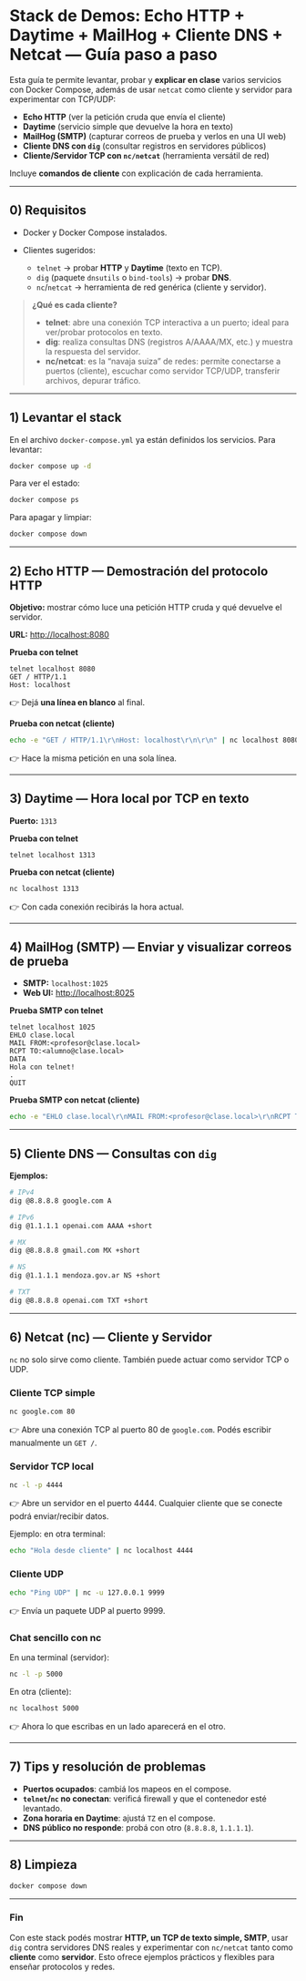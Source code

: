 # Stack de Demos: Echo HTTP + Daytime + MailHog + Cliente DNS + Netcat — Guía paso a paso

Esta guía te permite levantar, probar y **explicar en clase** varios servicios con Docker Compose, además de usar `netcat` como cliente y servidor para experimentar con TCP/UDP:

* **Echo HTTP** (ver la petición cruda que envía el cliente)
* **Daytime** (servicio simple que devuelve la hora en texto)
* **MailHog (SMTP)** (capturar correos de prueba y verlos en una UI web)
* **Cliente DNS con `dig`** (consultar registros en servidores públicos)
* **Cliente/Servidor TCP con `nc/netcat`** (herramienta versátil de red)

Incluye **comandos de cliente** con explicación de cada herramienta.

---

## 0) Requisitos

* Docker y Docker Compose instalados.
* Clientes sugeridos:

  * `telnet` → probar **HTTP** y **Daytime** (texto en TCP).
  * `dig` (paquete `dnsutils` o `bind-tools`) → probar **DNS**.
  * `nc`/`netcat` → herramienta de red genérica (cliente y servidor).

> **¿Qué es cada cliente?**
>
> * **telnet**: abre una conexión TCP interactiva a un puerto; ideal para ver/probar protocolos en texto.
> * **dig**: realiza consultas DNS (registros A/AAAA/MX, etc.) y muestra la respuesta del servidor.
> * **nc/netcat**: es la “navaja suiza” de redes: permite conectarse a puertos (cliente), escuchar como servidor TCP/UDP, transferir archivos, depurar tráfico.

---

## 1) Levantar el stack

En el archivo `docker-compose.yml` ya están definidos los servicios. Para levantar:

```bash
docker compose up -d
```

Para ver el estado:

```bash
docker compose ps
```

Para apagar y limpiar:

```bash
docker compose down
```

---

## 2) Echo HTTP — Demostración del protocolo HTTP

**Objetivo:** mostrar cómo luce una petición HTTP cruda y qué devuelve el servidor.

**URL:** [http://localhost:8080](http://localhost:8080)

**Prueba con telnet**

```text
telnet localhost 8080
GET / HTTP/1.1
Host: localhost

```

👉 Dejá **una línea en blanco** al final.

**Prueba con netcat (cliente)**

```bash
echo -e "GET / HTTP/1.1\r\nHost: localhost\r\n\r\n" | nc localhost 8080
```

👉 Hace la misma petición en una sola línea.

---

## 3) Daytime — Hora local por TCP en texto

**Puerto:** `1313`

**Prueba con telnet**

```text
telnet localhost 1313
```

**Prueba con netcat (cliente)**

```bash
nc localhost 1313
```

👉 Con cada conexión recibirás la hora actual.

---

## 4) MailHog (SMTP) — Enviar y visualizar correos de prueba

* **SMTP:** `localhost:1025`
* **Web UI:** [http://localhost:8025](http://localhost:8025)

**Prueba SMTP con telnet**

```text
telnet localhost 1025
EHLO clase.local
MAIL FROM:<profesor@clase.local>
RCPT TO:<alumno@clase.local>
DATA
Hola con telnet!
.
QUIT
```

**Prueba SMTP con netcat (cliente)**

```bash
echo -e "EHLO clase.local\r\nMAIL FROM:<profesor@clase.local>\r\nRCPT TO:<alumno@clase.local>\r\nDATA\r\nHola con nc!\r\n.\r\nQUIT\r\n" | nc localhost 1025
```

---

## 5) Cliente DNS — Consultas con `dig`

**Ejemplos:**

```bash
# IPv4
dig @8.8.8.8 google.com A

# IPv6
dig @1.1.1.1 openai.com AAAA +short

# MX
dig @8.8.8.8 gmail.com MX +short

# NS
dig @1.1.1.1 mendoza.gov.ar NS +short

# TXT
dig @8.8.8.8 openai.com TXT +short
```

---

## 6) Netcat (nc) — Cliente y Servidor

`nc` no solo sirve como cliente. También puede actuar como servidor TCP o UDP.

### Cliente TCP simple

```bash
nc google.com 80
```

👉 Abre una conexión TCP al puerto 80 de `google.com`. Podés escribir manualmente un `GET /`.

### Servidor TCP local

```bash
nc -l -p 4444
```

👉 Abre un servidor en el puerto 4444. Cualquier cliente que se conecte podrá enviar/recibir datos.

Ejemplo: en otra terminal:

```bash
echo "Hola desde cliente" | nc localhost 4444
```

### Cliente UDP

```bash
echo "Ping UDP" | nc -u 127.0.0.1 9999
```

👉 Envía un paquete UDP al puerto 9999.

### Chat sencillo con nc

En una terminal (servidor):

```bash
nc -l -p 5000
```

En otra (cliente):

```bash
nc localhost 5000
```

👉 Ahora lo que escribas en un lado aparecerá en el otro.

---

## 7) Tips y resolución de problemas

* **Puertos ocupados**: cambiá los mapeos en el compose.
* **`telnet`/`nc` no conectan**: verificá firewall y que el contenedor esté levantado.
* **Zona horaria en Daytime**: ajustá `TZ` en el compose.
* **DNS público no responde**: probá con otro (`8.8.8.8`, `1.1.1.1`).

---

## 8) Limpieza

```bash
docker compose down
```

---

### Fin

Con este stack podés mostrar **HTTP, un TCP de texto simple, SMTP**, usar `dig` contra servidores DNS reales y experimentar con `nc/netcat` tanto como **cliente** como **servidor**. Esto ofrece ejemplos prácticos y flexibles para enseñar protocolos y redes.